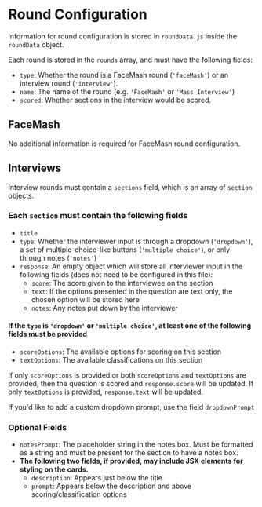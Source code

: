# Round Configuration

Information for round configuration is stored in `roundData.js` inside the `roundData` object.

Each round is stored in the `rounds` array, and must have the following fields:

- `type`: Whether the round is a FaceMash round (`'faceMash'`) or an interview round (`'interview'`).
- `name`: The name of the round (e.g. `'FaceMash'` or `'Mass Interview'`)
- `scored`: Whether sections in the interview would be scored.

## FaceMash

No additional information is required for FaceMash round configuration.

## Interviews

Interview rounds must contain a `sections` field, which is an array of `section` objects.

### Each `section` must contain the following fields

- `title`
- `type`: Whether the interviewer input is through a dropdown (`'dropdown'`), a set of multiple-choice-like buttons (`'multiple choice'`), or only through notes (`'notes'`)
- `response`: An empty object which will store all interviewer input in the following fields (does not need to be configured in this file):
  - `score`: The score given to the interviewee on the section
  - `text`: If the options presented in the question are text only, the chosen option will be stored here
  - `notes`: Any notes put down by the interviewer

#### If the `type` is `'dropdown'` or `'multiple choice'`, at least one of the following fields must be provided

- `scoreOptions`: The available options for scoring on this section
- `textOptions`: The available classifications on this section

If only `scoreOptions` is provided or both `scoreOptions` and `textOptions` are provided, then the question is scored and `response.score` will be updated.
If only `textOptions` is provided, `response.text` will be updated.

If you'd like to add a custom dropdown prompt, use the field `dropdownPrompt`

### Optional Fields

- `notesPrompt`: The placeholder string in the notes box. Must be formatted as a string and must be present for the section to have a notes box.
- **The following two fields, if provided, may include JSX elements for styling on the cards.**
  - `description`: Appears just below the title
  - `prompt`: Appears below the description and above scoring/classification options
